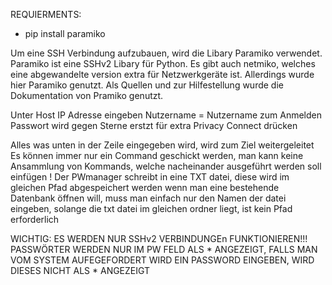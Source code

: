 REQUIERMENTS:

- pip install paramiko

Um eine SSH Verbindung aufzubauen, wird die Libary Paramiko verwendet. Paramiko ist eine SSHv2 Libary für Python. Es gibt auch netmiko, welches eine abgewandelte version extra für Netzwerkgeräte ist. Allerdings wurde hier Paramiko genutzt. Als Quellen und zur Hilfestellung wurde die Dokumentation von Pramiko genutzt.

Unter Host IP Adresse eingeben Nutzername = Nutzername zum Anmelden Passwort wird gegen Sterne erstzt für extra Privacy Connect drücken

Alles was unten in der Zeile eingegeben wird, wird zum Ziel weitergeleitet Es können immer nur ein Command geschickt werden, man kann keine Ansammlung von Kommands, welche nacheinander ausgeführt werden soll einfügen ! Der PWmanager schreibt in eine TXT datei, diese wird im gleichen Pfad abgespeichert werden wenn man eine bestehende Datenbank öffnen will, muss man einfach nur den Namen der datei eingeben, solange die txt datei im gleichen ordner liegt, ist kein Pfad erforderlich

WICHTIG: ES WERDEN NUR SSHv2 VERBINDUNGEn FUNKTIONIEREN!!! PASSWÖRTER WERDEN NUR IM PW FELD ALS * ANGEZEIGT, FALLS MAN VOM SYSTEM AUFEGEFORDERT WIRD EIN PASSWORD EINGEBEN, WIRD DIESES NICHT ALS * ANGEZEIGT


